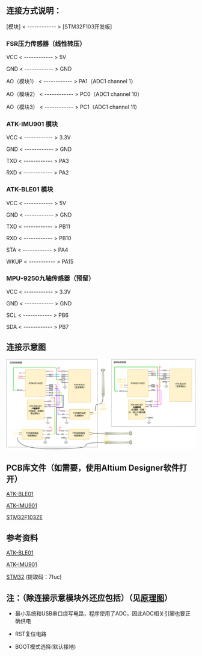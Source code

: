 ## 连接方式说明：
[模块] < ------------ > [STM32F103开发板]

### FSR压力传感器（线性转压）

VCC < ------------ > 5V

GND < ------------ > GND

AO（模块1） < ------------ > PA1（ADC1 channel 1）

AO（模块2） < ------------ > PC0（ADC1 channel 10）

AO（模块3） < ------------ > PC1（ADC1 channel 11）


### ATK-IMU901 模块

VCC < ------------ > 3.3V 

GND < ------------ > GND

TXD < ------------ > PA3

RXD < ------------ > PA2


### ATK-BLE01 模块

VCC < ------------ > 5V

GND < ------------ > GND

TXD < ------------ > PB11

RXD < ------------ > PB10

STA < ------------ > PA4

WKUP < ----------- > PA15


### MPU-9250九轴传感器（预留）

VCC < ------------ > 3.3V

GND < ------------ > GND

SCL < ------------ > PB6

SDA < ------------ > PB7


## 连接示意图

![pin_connect](./PinConnections.svg) 


## PCB库文件（如需要，使用Altium Designer软件打开）

[ATK-BLE01](./pcblibs/ATK-BLE01_V1.9.PcbLib)

[ATK-IMU901](./pcblibs/ATK-IMU901.PcbLib)

[STM32F103ZE](./pcblibs/STM32F103ZE.PcbLib)

## 参考资料

[ATK-BLE01](http://www.openedv.com/docs/modules/iot/ATK-BLE01.html)

[ATK-IMU901](http://47.111.11.73/docs/modules/other/ATK-IMU901.html)

[STM32](https://pan.baidu.com/s/19XI8DBlvDGqzCfeJAvJaZA) (提取码：7fuc)

## 注：（除连接示意模块外还应包括）（见[原理图](./docs/STM32F103ZE核心板--原理图-1807M.pdf)）

- 最小系统和USB串口烧写电路，程序使用了ADC，因此ADC相关引脚也要正确供电

- RST复位电路

- BOOT模式选择(默认接地)



